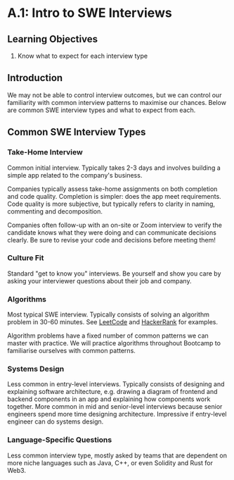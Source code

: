 # A.1: Intro to SWE Interviews

## Learning Objectives

1. Know what to expect for each interview type

## Introduction

We may not be able to control interview outcomes, but we can control our familiarity with common interview patterns to maximise our chances. Below are common SWE interview types and what to expect from each.

## Common SWE Interview Types

### Take-Home Interview

Common initial interview. Typically takes 2-3 days and involves building a simple app related to the company's business.

Companies typically assess take-home assignments on both completion and code quality. Completion is simpler: does the app meet requirements. Code quality is more subjective, but typically refers to clarity in naming, commenting and decomposition.

Companies often follow-up with an on-site or Zoom interview to verify the candidate knows what they were doing and can communicate decisions clearly. Be sure to revise your code and decisions before meeting them!

### Culture Fit

Standard "get to know you" interviews. Be yourself and show you care by asking your interviewer questions about their job and company.&#x20;

### Algorithms

Most typical SWE interview. Typically consists of solving an algorithm problem in 30-60 minutes. See [LeetCode](https://leetcode.com) and [HackerRank](https://www.hackerrank.com) for examples.

Algorithm problems have a fixed number of common patterns we can master with practice. We will practice algorithms throughout Bootcamp to familiarise ourselves with common patterns.

### Systems Design

Less common in entry-level interviews. Typically consists of designing and explaining software architecture, e.g. drawing a diagram of frontend and backend components in an app and explaining how components work together. More common in mid and senior-level interviews because senior engineers spend more time designing architecture. Impressive if entry-level engineer can do systems design.

### Language-Specific Questions

Less common interview type, mostly asked by teams that are dependent on more niche languages such as Java, C++, or even Solidity and Rust for Web3.

